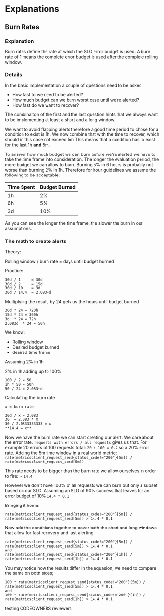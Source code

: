 # Explanations

## Burn Rates
### Explanation
Burn rates define the rate at which the SLO error budget is used.
A burn rate of 1 means the complete error budget is used after the complete rolling window.
### Details
In the basic implementation a couple of questions need to be asked:
* How fast to we need to be alerted?
* How much budget can we burn worst case until we're alerted?
* How fast do we want to recover?

The combinaiton of the first and the last question hints that we always want to be implementing at least a short
and a long window.

We want to avoid flapping alerts therefore a good time period to chose for a condition to exist
is 1h. We now combine that with the time to recover, which should in this case not exceed 5m
This means that a condition has to exist for the last 1h **and** 5m.

To answer how much budget we can burn before we're alerted we have to take the time frame into consideration.
The longer the evaluation period, the more budget we can allow to burn.
Burning 5% in 6 hours is probably not worse than burning 2% in 1h.
Therefore for hour guidelines we assume the following to be acceptable:

| Time Spent | Budget Burned |
|------------|---------------|
| 1h         | 2%            |
| 6h         | 5%            |
| 3d         | 10%           |

As you can see the longer the time frame, the slower the burn in our assumptions.

### The math to create alerts

Theory:

Rolling window / burn rate = days until budget burned

Practice:

```
30d / 1		= 30d
30d / 2		= 15d
30d / 10	= 3d
30d / 14,4	= 2.083~d
```

Multiplying the result, by 24 gets us the hours until budget burned

```
30d	* 24 = 720h
15d	* 24 = 360h
3d	* 24 = 72h
2.083d	* 24 = 50h
```

We know:
* Rolling window
* Desired budget burned
* desired time frame

Assuming 2% in 1h

2% in 1h adding up to 100%

```
100 / 2 = 50
1h * 50 = 50h
50 / 24 = 2.083~d
```

Calculating the burn rate

```
x = burn rate

30d / x	= 2.083
30 	= 2.083 * X
30 / 2.0833333333 = x
**14.4 = x**
```

Now we have the burn rate we can start creating our alert.
We care about the error rate. `requests with errors / all requests` gives us that.
For example 20 errors of 100 requests total:
`20 / 100 = 0.2` so a 20% error rate.
Adding the 5m time window in a real world metric:
`rate(metricsclient_request_send{status_code!="200"}[5m]) / rate(metricsclient_request_send[5m])`

This rate needs to be bigger than the burn rate we allow ourselves in order to fire:
`> 14.4`

However we don't have 100% of all requests we can burn but only a subset based on our SLO.
Assuming an SLO of 90% success that leaves for an error budget of 10%
`14.4 * 0.1`

Bringing it home:

`rate(metricsclient_request_send{status_code!="200"}[5m]) / rate(metricsclient_request_send[5m]) > 14.4 * 0,1` 

Now add the conditions together to cover both the short and long windows that allow for fast recovery and fast alerting

```
rate(metricsclient_request_send{status_code!="200"}[5m]) / rate(metricsclient_request_send[5m]) > 14.4 * 0.1
and
rate(metricsclient_request_send{status_code!="200"}[1h]) / rate(metricsclient_request_send[1h]) > 14.4 * 0.1
```

You may notice how the results differ in the equasion, we need to compare the same on both sides;

```
100 * rate(metricsclient_request_send{status_code!="200"}[5m]) / rate(metricsclient_request_send[5m]) > 14.4 * 0.1
and
100 * rate(metricsclient_request_send{status_code!="200"}[1h]) / rate(metricsclient_request_send[1h]) > 14.4 * 0.1
```

testing CODEOWNERS reviewers
